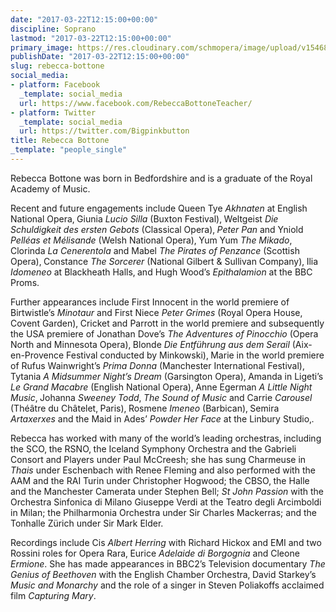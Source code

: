 ```yaml
---
date: "2017-03-22T12:15:00+00:00"
discipline: Soprano
lastmod: "2017-03-22T12:15:00+00:00"
primary_image: https://res.cloudinary.com/schmopera/image/upload/v1546829660/media/2019/01/RebeccaBottone.jpg
publishDate: "2017-03-22T12:15:00+00:00"
slug: rebecca-bottone
social_media:
- platform: Facebook
  _template: social_media
  url: https://www.facebook.com/RebeccaBottoneTeacher/
- platform: Twitter
  _template: social_media
  url: https://twitter.com/Bigpinkbutton
title: Rebecca Bottone
_template: "people_single"
---
```

Rebecca Bottone was born in Bedfordshire and is a graduate of the Royal Academy of Music. 

Recent and future engagements include Queen Tye *Akhnaten* at English National Opera‚ Giunia *Lucio Silla* (Buxton Festival)‚ Weltgeist *Die Schuldigkeit des ersten Gebots* (Classical Opera)‚ *Peter Pan* and Yniold *Pelléas et Mélisande* (Welsh National Opera)‚ Yum Yum *The Mikado*‚ Clorinda *La Cenerentola* and Mabel *The Pirates of Penzance* (Scottish Opera)‚ Constance *The Sorcerer* (National Gilbert & Sullivan Company)‚ Ilia *Idomeneo* at Blackheath Halls‚ and Hugh Wood’s *Epithalamion* at the BBC Proms.

Further appearances include First Innocent in the world premiere of Birtwistle’s *Minotaur* and First Niece *Peter Grimes* (Royal Opera House‚ Covent Garden)‚ Cricket and Parrott in the world premiere and subsequently the USA premiere of Jonathan Dove’s *The Adventures of Pinocchio* (Opera North and Minnesota Opera)‚ Blonde *Die Entführung aus dem Serail* (Aix-en-Provence Festival conducted by Minkowski)‚ Marie in the world premiere of Rufus Wainwright’s *Prima Donna* (Manchester International Festival)‚ Tytania *A Midsummer Night’s Dream* (Garsington Opera)‚ Amanda in Ligeti’s *Le Grand Macabre* (English National Opera)‚ Anne Egerman *A Little Night Music*‚ Johanna *Sweeney Todd*‚ *The Sound of Music* and Carrie *Carousel* (Théâtre du Châtelet‚ Paris)‚ Rosmene *Imeneo* (Barbican)‚ Semira *Artaxerxes* and the Maid in Ades’ *Powder Her Face* at the Linbury Studio‚. 

Rebecca has worked with many of the world’s leading orchestras‚ including the SCO‚ the RSNO‚ the Iceland Symphony Orchestra and the Gabrieli Consort and Players under Paul McCreesh; she has sung Charmeuse in *Thais* under Eschenbach with Renee Fleming and also performed with the AAM and the RAI Turin under Christopher Hogwood; the CBSO‚ the Halle and the Manchester Camerata under Stephen Bell; *St John Passion* with the Orchestra Sinfonica di Milano Giuseppe Verdi at the Teatro degli Arcimboldi in Milan; the Philharmonia Orchestra under Sir Charles Mackerras; and the Tonhalle Zürich under Sir Mark Elder. 

Recordings include Cis *Albert Herring* with Richard Hickox and EMI and two Rossini roles for Opera Rara‚ Eurice *Adelaide di Borgognia* and Cleone *Ermione*. She has made appearances in BBC2’s Television documentary *The Genius of Beethoven* with the English Chamber Orchestra‚ David Starkey’s *Music and Monarchy* and the role of a singer in Steven Poliakoffs acclaimed film *Capturing Mary*.